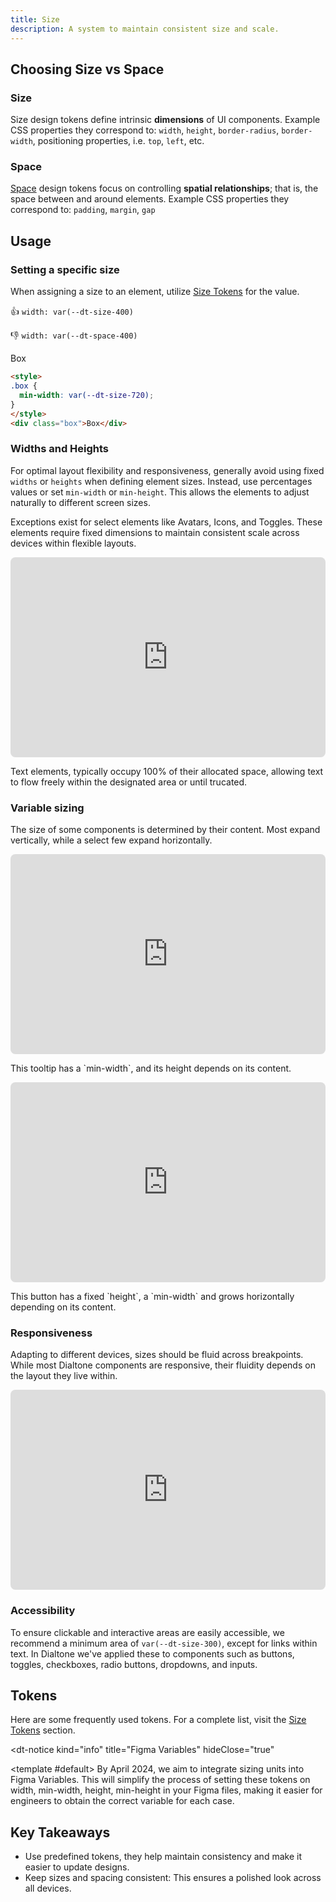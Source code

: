 ```yaml
---
title: Size
description: A system to maintain consistent size and scale.
---
```


<svg-loader name="size-img" />

## Choosing Size vs Space

### Size

Size design tokens define intrinsic **dimensions** of UI components. Example CSS properties they correspond to: `width`, `height`, `border-radius`, `border-width`, positioning properties, i.e. `top`, `left`, etc.

### Space

[Space](/design/space/) design tokens focus on controlling **spatial relationships**; that is, the space between and around elements. Example CSS properties they correspond to: `padding`, `margin`, `gap`

## Usage

### Setting a specific size

<div class="d-d-grid d-gg24 d-g-cols3 md:d-g-cols1">
<div>

When assigning a size to an element, utilize [Size Tokens](#tokens) for the value.

👍
`width: var(--dt-size-400)`

👎
`width: var(--dt-space-400)`
</div>
<div class="d-gc2">
<code-well-header>
  <div class="d-d-grid d-gg24 d-g-cols2 md:d-g-cols1 d-w100p">
    <div class="d-fl-center d-ba d-bc-purple-400 d-js-center" :style="{ width: 'fit-content', minWidth: selectedSize }">
      Box
    </div>
    <dt-select-menu label="min-width" :options="sizeValues" @change="changeBoxSize" />
  </div>
</code-well-header>

```html
<style>
.box {
  min-width: var(--dt-size-720);
}
</style>
<div class="box">Box</div>
```

</div>
</div>

### Widths and Heights

<div class="d-d-grid d-gg24 d-g-cols3 md:d-g-cols1">
<dt-stack direction="column" gap="100">
<p>

For optimal layout flexibility and responsiveness, generally avoid using fixed `widths` or `heights` when defining element sizes. Instead, use percentages values or set `min-width` or `min-height`. This allows the elements to adjust naturally to different screen sizes.

</p>
<p class="d-body--md d-fc-tertiary">
Exceptions exist for select elements like Avatars, Icons, and Toggles. These elements require fixed dimensions to maintain consistent scale across devices within flexible layouts.
</p>
</dt-stack>

<dt-stack class="d-gc2" direction="column" gap="500">
<iframe class="d-bgc-contrast" style="border: 0px solid rgba(0, 0, 0, 0.1); border-radius: 8px" width="100%" height="320" src="https://www.figma.com/embed?embed_host=share&url=https%3A%2F%2Fwww.figma.com%2Fproto%2FQe6cz41vPBozP4PhgGqFin/Docs-Protos?page-id=0%3A1&type=design&node-id=5-25635&viewport=-1055%2C122%2C0.69&t=iCwsUiY6dBufHiTQ-8&scaling=min-zoom&starting-point-node-id=5%3A25635&hotspot-hints=0&hide-ui=1"></iframe>
<div>
<p class="d-body--md d-fc-tertiary">Text elements, typically occupy 100% of their allocated space, allowing text to flow freely within the designated area or until trucated.</p>
</div>
</dt-stack>
</div>

### Variable sizing

<div class="d-d-grid d-gg24 d-g-cols3 md:d-g-cols1">
<div>

The size of some components is determined by their content. Most expand vertically, while a select few expand horizontally.

</div>
<dt-stack direction="column" gap="500">
<iframe class="d-bgc-contrast" style="border: 0px solid rgba(0, 0, 0, 0.1); border-radius: 8px" width="100%" height="320" src="https://www.figma.com/embed?embed_host=share&url=https%3A%2F%2Fwww.figma.com%2Fproto%2FQe6cz41vPBozP4PhgGqFin/Docs-Protos?page-id=0%3A1&type=design&node-id=5-25749&viewport=-1055%2C122%2C0.69&t=iCwsUiY6dBufHiTQ-8&scaling=min-zoom&starting-point-node-id=5%3A25739&hotspot-hints=0&hide-ui=1"></iframe>
<p class="d-body--md d-fc-tertiary">This tooltip has a `min-width`, and its height depends on its content.</p>
</dt-stack>
<dt-stack direction="column" gap="500">
<iframe class="d-bgc-contrast" style="border: 0px solid rgba(0, 0, 0, 0.1); border-radius: 8px" width="100%" height="320" src="https://www.figma.com/embed?embed_host=share&url=https%3A%2F%2Fwww.figma.com%2Fproto%2FQe6cz41vPBozP4PhgGqFin/Docs-Protos?page-id=0%3A1&type=design&node-id=5-25744&viewport=-1055%2C122%2C0.69&t=iCwsUiY6dBufHiTQ-8&scaling=min-zoom&starting-point-node-id=5%3A25744&hotspot-hints=0&hide-ui=1"></iframe>
<p class="d-body--md d-fc-tertiary">This button has a fixed `height`, a `min-width` and grows horizontally depending on its content.</p>
</dt-stack>
</div>

### Responsiveness

<div class="d-d-grid d-gg24 d-g-cols3 md:d-g-cols1">
<div>

Adapting to different devices, sizes should be fluid across breakpoints. While most Dialtone components are responsive, their fluidity depends on the layout they live within.

</div>
<dt-stack class="d-gc2" direction="column" gap="500">
<div>
<iframe class="d-bgc-contrast" style="border: 0px solid rgba(0, 0, 0, 0.1); border-radius: 8px" width="100%" height="320" src="https://www.figma.com/embed?embed_host=share&url=https%3A%2F%2Fwww.figma.com%2Fproto%2FQe6cz41vPBozP4PhgGqFin/Docs-Protos?page-id=0%3A1&type=design&node-id=5-25679&viewport=-722%2C-310%2C0.54&t=rVgNK5NwIXaPxkHq-8&scaling=min-zoom&starting-point-node-id=5%3A25663&hotspot-hints=0&hide-ui=1"></iframe>
</div>
</dt-stack>
</div>

### Accessibility

<div class="d-d-grid d-gg24 d-g-cols1 md:d-g-cols1">

To ensure clickable and interactive areas are easily accessible, we recommend a minimum area of `var(--dt-size-300)`, except for links within text. In Dialtone we've applied these to components such as buttons, toggles, checkboxes, radio buttons, dropdowns, and inputs.

</div>

## Tokens

Here are some frequently used tokens. For a complete list, visit the [Size Tokens](/tokens/size/) section.

<token-table category="size" :tokenList="tokenList" />

<dt-notice
  kind="info"
  title="Figma Variables"
  hideClose="true"
>
  <template #default>
    By April 2024, we aim to integrate sizing units into Figma Variables. This will simplify the process of setting these tokens on width, min-width, height, min-height in your Figma files, making it easier for engineers to obtain the correct variable for each case.
  </template>
</dt-notice>

## Key Takeaways

- Use predefined tokens, they help maintain consistency and make it easier to update designs.
- Keep sizes and spacing consistent: This ensures a polished look across all devices.

<script setup>
import { ref } from 'vue';
const tokenList = {
  'var(--dt-size-300)': { description: '' },
  'var(--dt-size-450)': { description: '' },
  'var(--dt-size-400)': { description: '' },
  'var(--dt-size-500)': { description: '' },
  'var(--dt-size-550)': { description: '' },
  'var(--dt-size-600)': { description: '' },
};

  const sizeValues = [
    { value: 'var(--dt-size-720)', label: 'var(--dt-size-720)' },
    { value: 'var(--dt-size-800)', label: 'var(--dt-size-800)' },
    { value: 'var(--dt-size-825)', label: 'var(--dt-size-825)' },
  ];

  const selectedSize = ref('var(--dt-size-720)');

  const changeBoxSize = (newSize) => {
    selectedSize.value = newSize;
  };
</script>
